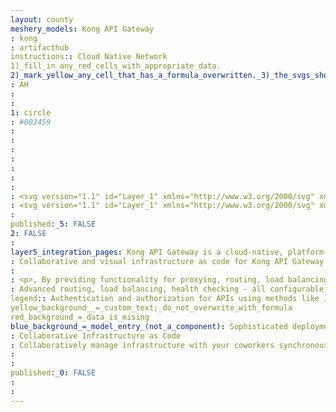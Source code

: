 ```yaml
---
layout: county 
meshery_models: Kong API Gateway
: kong
: artifacthub
instructions:: Cloud Native Network
1)_fill_in_any_red_cells_with_appropriate_data.
2)_mark_yellow_any_cell_that_has_a_formula_overwritten._3)_the_svgs_shouldn't_have_xml_header_they_are_added_programmatically_through_workflows: API Gateway
: AH
: 
: 
1: circle
: #003459
: 
: 
: 
: 
: 
: 
: 
: <svg version="1.1" id="Layer_1" xmlns="http://www.w3.org/2000/svg" xmlns:xlink="http://www.w3.org/1999/xlink" x="0px" y="0px",          viewBox="0 0 45.3 40.8" style="enable-background:new 0 0 45.3 40.8;" xml:space="preserve">, <style type="text/css">,         .st0{fill-rule:evenodd;clip-rule:evenodd;fill:#003459;}, </style>, <path class="st0" d="M14.9,33.6h8.3l4.3,5.4l-0.7,1.9H16l0.3-1.9l-2.5-4L14.9,33.6z M20.8,9.7h4.5l20,23.9l-1.6,7.3h-8.6l0.5-2,         L17,16.5L20.8,9.7z M28.7,0L38,7.3l-1.2,1.2l1.6,2.2v2.4L33.8,17L26,7.8h-4.5l1.8-3.4L28.7,0z M9.1,23.4l6.5-5.6l8.6,10.4L21.8,32,         h-7.9l-5.5,7.2l-1.3,1.7H0V32l6.6-8.6H9.1z"/>, </svg>
: <svg version="1.1" id="Layer_1" xmlns="http://www.w3.org/2000/svg" xmlns:xlink="http://www.w3.org/1999/xlink" x="0px" y="0px", 	 viewBox="0 0 45.3 40.8" style="enable-background:new 0 0 45.3 40.8;" xml:space="preserve">, <style type="text/css">, 	.st0{fill:#FFFFFF;}, </style>, <path class="st0" d="M14.9,33.6h8.3l4.3,5.4l-0.7,1.9H16l0.3-1.9l-2.5-4L14.9,33.6z M20.8,9.7h4.5l20,23.9l-1.6,7.3h-8.6l0.5-2, 	L17,16.5L20.8,9.7z M28.7,0L38,7.3l-1.2,1.2l1.6,2.2v2.4L33.8,17L26,7.8h-4.5l1.8-3.4L28.7,0z M9.1,23.4l6.5-5.6l8.6,10.4L21.8,32, 	h-7.9l-5.5,7.2l-1.3,1.7H0V32l6.6-8.6H9.1z"/>, </svg>
: 
published:_5: FALSE
2: FALSE
: 
layer5_integration_pages: Kong API Gateway is a cloud-native, platform-agnostic, scalable API Gateway distinguished for its high performance and extensibility via plugins.
: Collaborative and visual infrastructure as code for Kong API Gateway
: 
: <p>, By providing functionality for proxying, routing, load balancing, health checking, authentication (and more), Kong serves as the central layer for orchestrating microservices or conventional API traffic with ease., </p>, <p>, Kong runs natively on Kubernetes thanks to its official Kubernetes Ingress Controller.</p>
: Advanced routing, load balancing, health checking - all configurable via a RESTful admin API or declarative configuration.
legend:: Authentication and authorization for APIs using methods like JWT, basic auth, OAuth, ACLs and more.
yellow_background__=_custom_text;_do_not_overwrite_with_formula
red_background_=_data_is_mising
blue_background_=_model_entry_(not_a_component): Sophisticated deployment models like Declarative Databaseless Deployment and Hybrid Deployment (control plane/data plane separation) without any vendor lock-in.
: Collaborative Infrastructure as Code
: Collaboratively manage infrastructure with your coworkers synchronously sharing the same designs.
: 
: 
published:_0: FALSE
: 
: 
---
```

